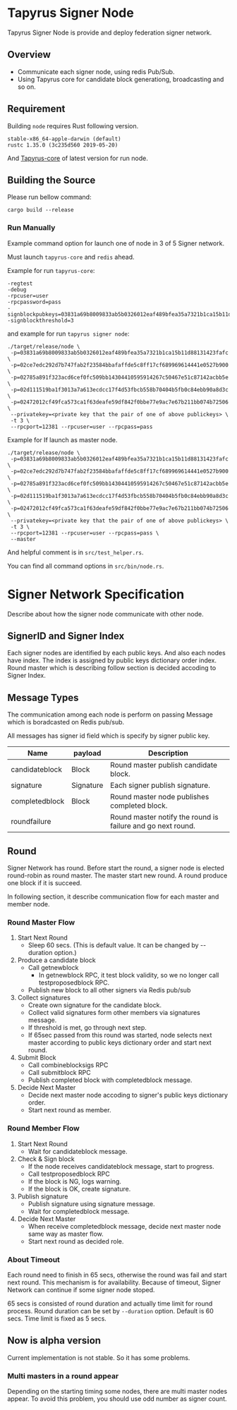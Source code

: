 # Tapyrus Signer Node
Tapyrus Signer Node is provide and deploy federation signer network.

## Overview
- Communicate each signer node, using redis Pub/Sub.
- Using Tapyrus core for candidate block generationg, broadcasting and so on.


## Requirement
Building `node` requires Rust following version.
```
stable-x86_64-apple-darwin (default)
rustc 1.35.0 (3c235d560 2019-05-20)
```
And [Tapyrus-core](https://bitbucket.org/chaintope/tapyrus-core/src/master/) of latest version for run node.

## Building the Source

Please run bellow command:
```
cargo build --release
```

### Run Manually
 
Example command option for launch one of node in 3 of 5 Signer network.

Must launch `tapyrus-core` and `redis` ahead.

Example for run `tapyrus-core`:
```
-regtest
-debug
-rpcuser=user
-rpcpassword=pass
-signblockpubkeys=03831a69b8009833ab5b0326012eaf489bfea35a7321b1ca15b11d88131423fafc02ce7edc292d7b747fab2f23584bbafaffde5c8ff17cf689969614441e0527b90002785a891f323acd6cef0fc509bb14304410595914267c50467e51c87142acbb5e02d111519ba1f3013a7a613ecdcc17f4d53fbcb558b70404b5fb0c84ebb90a8d3c02472012cf49fca573ca1f63deafe59df842f0bbe77e9ac7e67b211bb074b72506
-signblockthreshold=3
```

and example for run `tapyrus signer node`:
```
./target/release/node \
 -p=03831a69b8009833ab5b0326012eaf489bfea35a7321b1ca15b11d88131423fafc \
 -p=02ce7edc292d7b747fab2f23584bbafaffde5c8ff17cf689969614441e0527b900 \
 -p=02785a891f323acd6cef0fc509bb14304410595914267c50467e51c87142acbb5e \
 -p=02d111519ba1f3013a7a613ecdcc17f4d53fbcb558b70404b5fb0c84ebb90a8d3c \
 -p=02472012cf49fca573ca1f63deafe59df842f0bbe77e9ac7e67b211bb074b72506 \
 --privatekey=<private key that the pair of one of above publickeys> \
 -t 3 \
 --rpcport=12381 --rpcuser=user --rpcpass=pass
```

Example for If launch as master node.
```
./target/release/node \
 -p=03831a69b8009833ab5b0326012eaf489bfea35a7321b1ca15b11d88131423fafc \
 -p=02ce7edc292d7b747fab2f23584bbafaffde5c8ff17cf689969614441e0527b900 \
 -p=02785a891f323acd6cef0fc509bb14304410595914267c50467e51c87142acbb5e \
 -p=02d111519ba1f3013a7a613ecdcc17f4d53fbcb558b70404b5fb0c84ebb90a8d3c \
 -p=02472012cf49fca573ca1f63deafe59df842f0bbe77e9ac7e67b211bb074b72506 \
 --privatekey=<private key that the pair of one of above publickeys> \
 -t 3 \
 --rpcport=12381 --rpcuser=user --rpcpass=pass \
 --master
```
And helpful comment is in `src/test_helper.rs`.

You can find all command options in `src/bin/node.rs`.

# Signer Network Specification

Describe about how the signer node communicate with other node.

## SignerID and Signer Index

Each signer nodes are identified by each public keys. And also each nodes
have index. The index is assigned by public keys dictionary order index.
Round master which is describing follow section is decided accoding to
Signer Index.

## Message Types

The communication among each node is perform on passing Message which is
boradcasted on Redis pub/sub.

All messages has signer id field which is specify by signer public key.

Name | payload | Description
-----|--------|------------
candidateblock | Block | Round master publish candidate block.
signature | Signature | Each signer publish signature.
completedblock | Block | Round master node publishes completed block.
roundfailure |  | Round master notify the round is failure and go next round.

## Round

Signer Network has round. Before start the round, a signer node is elected
round-robin as round master. The master start new round. A round produce
one block if it is succeed.

In following section, it describe communication flow for each master
and member node.

### Round Master Flow

1. Start Next Round
     * Sleep 60 secs. (This is default value. It can be changed by --duration option.)
2. Produce a candidate block
     * Call getnewblock
          * In getnewblock RPC, it test block validity, so we no longer call testproposedblock RPC.
     * Publish new block to all other signers via Redis pub/sub
3. Collect signatures
     * Create own signature for the candidate block.
     * Collect valid signatures form other members via signatures message.
     * If threshold is met, go through next step.
     * If 65sec passed from this round was started, node selects next master according to public keys dictionary order and start next round.
4. Submit Block
     * Call combineblocksigs RPC
     * Call submitblock RPC
     * Publish completed block with completedblock message.
5. Decide Next Master
     * Decide next master node accoding to signer's public keys dictionary order.
     * Start next round as member.

### Round Member Flow

1. Start Next Round
     * Wait for candidateblock message.
2. Check & Sign block
     * If the node receives candidateblock message, start to progress.
     * Call testproposedblock RPC
     * If the block is NG, logs warning.
     * If the block is OK, create signature.
3. Publish signature
     * Publish signature using signature message.
     * Wait for completedblock message.
4. Decide Next Master
     * When receive completedblock message, decide next master node same way as master flow.
     * Start next round as decided role.

### About Timeout

Each round need to finish in 65 secs, otherwise the round was fail and start
next round. This mechanism is for availability. Because of timeout, Signer
Network can continue if some signer node stoped.

65 secs is consisted of round duration and actually time limit for round process.
Round duration can be set by `--duration` option. Default is 60 secs.
Time limit is fixed as 5 secs.

## Now is alpha version

Current implementation is not stable. So it has some problems.

### Multi masters in a round appear

Depending on the starting timing some nodes, there are multi master nodes
appear. To avoid this problem, you should use odd number as signer count.

